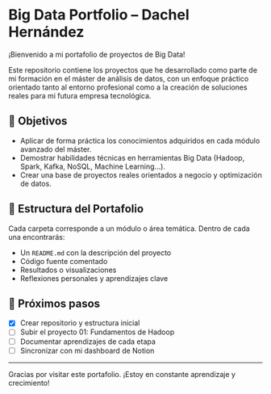 # Big Data Portfolio – Dachel Hernández

¡Bienvenido a mi portafolio de proyectos de Big Data!

Este repositorio contiene los proyectos que he desarrollado como parte de mi formación en el máster de análisis de datos, con un enfoque práctico orientado tanto al entorno profesional como a la creación de soluciones reales para mi futura empresa tecnológica.

## 🧠 Objetivos
- Aplicar de forma práctica los conocimientos adquiridos en cada módulo avanzado del máster.
- Demostrar habilidades técnicas en herramientas Big Data (Hadoop, Spark, Kafka, NoSQL, Machine Learning...).
- Crear una base de proyectos reales orientados a negocio y optimización de datos.

## 📁 Estructura del Portafolio
Cada carpeta corresponde a un módulo o área temática. Dentro de cada una encontrarás:
- Un `README.md` con la descripción del proyecto
- Código fuente comentado
- Resultados o visualizaciones
- Reflexiones personales y aprendizajes clave

## 🚀 Próximos pasos
- [x] Crear repositorio y estructura inicial
- [ ] Subir el proyecto 01: Fundamentos de Hadoop
- [ ] Documentar aprendizajes de cada etapa
- [ ] Sincronizar con mi dashboard de Notion

---

Gracias por visitar este portafolio. ¡Estoy en constante aprendizaje y crecimiento!

